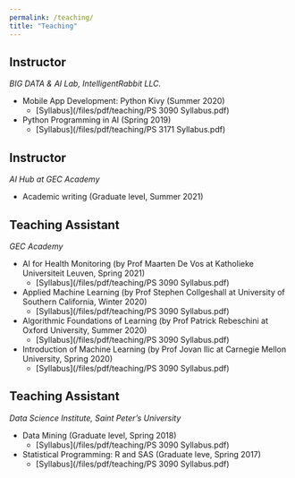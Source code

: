 ```yaml
---
permalink: /teaching/
title: "Teaching"
---
```


## Instructor
*BIG DATA & AI Lab, IntelligentRabbit LLC.* 
- Mobile App Development: Python Kivy (Summer 2020)
    - [Syllabus](/files/pdf/teaching/PS 3090 Syllabus.pdf)
- Python Programming in AI  (Spring 2019)
    - [Syllabus](/files/pdf/teaching/PS 3171 Syllabus.pdf)

## Instructor
*AI Hub at GEC Academy*
- Academic writing (Graduate level, Summer 2021)

## Teaching Assistant 
*GEC Academy* 
- AI for Health Monitoring (by Prof Maarten De Vos at Katholieke Universiteit Leuven, Spring 2021)
    - [Syllabus](/files/pdf/teaching/PS 3090 Syllabus.pdf)
- Applied Machine Learning (by Prof Stephen Collgeshall at University of Southern California, Winter 2020)
    - [Syllabus](/files/pdf/teaching/PS 3090 Syllabus.pdf)
- Algorithmic Foundations of Learning (by Prof Patrick Rebeschini at Oxford University, Summer 2020)
    - [Syllabus](/files/pdf/teaching/PS 3090 Syllabus.pdf)
- Introduction of Machine Learning (by Prof Jovan Ilic at Carnegie Mellon University, Spring 2020)
    - [Syllabus](/files/pdf/teaching/PS 3090 Syllabus.pdf)

## Teaching Assistant
*Data Science Institute, Saint Peter’s University*
- Data Mining (Graduate level, Spring 2018) 
    - [Syllabus](/files/pdf/teaching/PS 3090 Syllabus.pdf)
- Statistical Programming: R and SAS  (Graduate leve, Spring 2017)
    - [Syllabus](/files/pdf/teaching/PS 3090 Syllabus.pdf)
